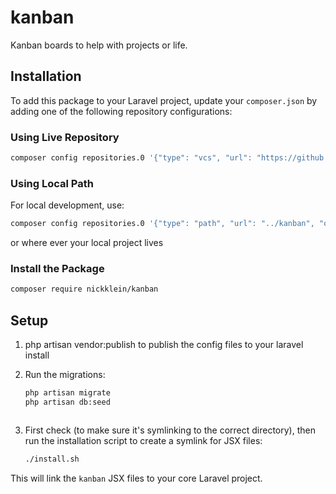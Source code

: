 # kanban
Kanban boards to help with projects or life.

## Installation

To add this package to your Laravel project, update your `composer.json` by adding one of the following repository configurations:

### Using Live Repository
```sh
composer config repositories.0 '{"type": "vcs", "url": "https://github.com/nickklein/kanban"}'
```

### Using Local Path
For local development, use:
```sh
composer config repositories.0 '{"type": "path", "url": "../kanban", "options": {"symlink": true}}'
```
or where ever your local project lives

### Install the Package
```sh
composer require nickklein/kanban
```

## Setup
1. php artisan vendor:publish to publish the config files to your laravel install
2. Run the migrations:
   ```sh
   php artisan migrate
   php artisan db:seed
   ```

   ```

3. First check (to make sure it's symlinking to the correct directory), then run the installation script to create a symlink for JSX files:
   ```sh
   ./install.sh
   ```

This will link the `kanban` JSX files to your core Laravel project.
